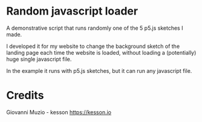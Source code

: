 # Random javascript loader

A demonstrative script that runs randomly one of the 5 p5.js sketches I made.

I developed it for my website to change the background sketch of the landing page each time the website is loaded, without loading a (potentially) huge single javascript file.

In the example it runs with p5.js sketches, but it can run any javascript file.

# Credits

Giovanni Muzio - kesson
https://kesson.io